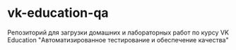 # vk-education-qa
Репозиторий для загрузки домашних и лабораторных работ по
курсу VK Education "Автоматизированное тестирование и 
обеспечение качества"
